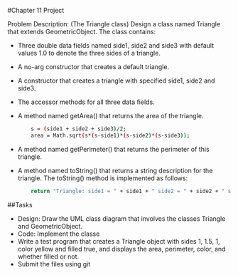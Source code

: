 #Chapter 11 Project

Problem Description:
(The Triangle class) Design a class named Triangle that extends GeometricObject. The class contains: 

*	Three double data fields named side1, side2 and side3 with default values 1.0 to denote the three sides of a triangle.
*	A no-arg constructor that creates a default triangle.
*	A constructor that creates a triangle with specified side1, side2 and side3.
*	The accessor methods for all three data fields.
*	A method named getArea() that returns the area of the triangle.
		
	```bash
		s = (side1 + side2 + side3)/2;
		area = Math.sqrt(s*(s-side1)*(s-side2)*(s-side3));
	```
*	A method named getPerimeter() that returns the perimeter of this triangle. 
*	A method named toString() that returns a string description for the triangle. The toString() method is implemented as follows:
		
	```bash
		return "Triangle: side1 = " + side1 + " side2 = " + side2 + " side3 = " + side3;
	```
		
##Tasks
* Design: Draw the UML class diagram that involves the classes Triangle and GeometricObject.
* Code: Implement the classe
* Write a test program that creates a Triangle object with sides 1, 1.5, 1, color yellow and filled true, 
and displays the area, perimeter, color, and whether filled or not. 
* Submit the files using git

